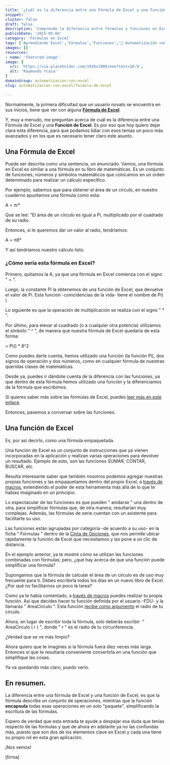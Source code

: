 ```yaml
---
title: '¿Cuál es la diferencia entre una Fórmula de Excel y una Función de Excel?'
snippet: ''
cluster: false
draft: false 
description: 'Comprende la diferencia entre fórmulas y funciones en Excel. Despeja tus dudas y mejora tus habilidades en hojas de cálculo.'
publishDate: '2015-05-04'
category: 'Fórmulas en Excel'
tags: ['Aprendiendo Excel','Fórmulas','Funciones','🤖 Automatización con Excel']
images: []
resources: 
- name: 'featured-image'
image: {
  src: 'https://via.placeholder.com/1920x1080/eee?text=16:9',
  alt: 'Raymundo Ycaza'
}
domainGroup: automatizacion-con-excel
slug: automatizacion-con-excel/formula-de-excel

---
```


Normalmente, la primera dificultad que un usuario novato se encuentra en sus inicios, tiene que ver con alguna **[Fórmula de Excel](http://raymundoycaza.com/que-es-una-formula-en-excel/)**.

Y, muy a menudo, me preguntan acerca de cuál es la diferencia entre una Fórmula de Excel y una **Función de Excel**. Es por eso que hoy quiero dejar clara esta diferencia, para que podamos lidiar con esos temas un poco más avanzados y en los que es necesario tener claro este asunto.

## Una Fórmula de Excel

Puede ser descrita como una sentencia, un enunciado. Vamos, una fórmula en Excel es similar a una fórmula en tu libro de matemáticas. Es un conjunto de funciones, números y símbolos matemáticos que colocamos en un orden determinado para realizar un cálculo específico.

Por ejemplo, sabemos que para obtener el área de un círculo, en nuestro cuaderno apuntamos una fórmula como esta:

A = πr²

Que se lee: "El área de un círculo es igual a Pi, multiplicado por el cuadrado de su radio.

Entonces, si le queremos dar un valor al radio, tendríamos:

A = π8²

Y así tendríamos nuestro cálculo listo.

### ¿Cómo sería esta fórmula en Excel?

Primero, quitamos la A, ya que una fórmula en Excel comienza con el signo " = ".

Luego, la constante Pi la obtenemos de una función de Excel, que devuelve el valor de Pi. Esta función -coincidencias de la vida- tiene el nombre de Pi( )

Lo siguiente es que la operación de multiplicación se realiza con el signo " \* ".

Por último, para elevar al cuadrado (o a cualquier otra potencia) utilizamos el símbolo " ^ ", de manera que nuestra fórmula de Excel quedaría de esta forma:

\= Pi() \* 8^2

Como puedes darte cuenta, hemos utilizado una función (la función Pi), dos signos de operación y dos números, como en cualquier fórmula de nuestras queridas clases de matemáticas.

Desde ya, puedes ir dándote cuenta de la diferencia con las funciones, ya que dentro de esta fórmula hemos utilizado una función y la diferenciamos de la fórmula que escribimos.

Si quieres saber más sobre las fórmulas de Excel, puedes [leer más en este enlace](http://raymundoycaza.com/que-es-una-formula-en-excel/).

Entonces, pasemos a conversar sobre las funciones.

## Una función de Excel

Es, por así decirlo, como una fórmula empaquetada.

Una función de Excel es un conjunto de instrucciones que ya vienen incorporadas en la aplicación y realizan varias operaciones para devolver un resultado. Ejemplo de esto, son las funciones SUMAR, CONTAR, BUSCAR, etc.

Resulta interesante saber que también nosotros podemos agregar nuestras propias funciones y las empaquetamos dentro del propio Excel, a [través de macros](http://raymundoycaza.com/escribe-tu-primera-macro-en-excel/), extendiendo el poder de esta herramienta más allá de lo que te habías imaginado en un principio.

Lo espectacular de las funciones es que pueden " anidarse " una dentro de otra, para simplificar fórmulas que, de otra manera, resultarían muy complejas. Además, las fórmulas de serie cuentan con un asistente para facilitarte su uso.

Las funciones están agrupadas por categoría -de acuerdo a su uso- en la ficha " Fórmulas " dentro de la [Cinta de Opciones](http://raymundoycaza.com/la-cinta-de-opciones-de-excel-2010/), que nos permite ubicar rápidamente la función de Excel que necesitamos y las pone a un clic de distancia.

En el ejemplo anterior, ya te mostré cómo se utilizan las funciones combinadas con fórmulas; pero, ¿qué hay acerca de que una función puede simplificar una fórmula?

Supongamos que la fórmula de calcular el área de un círculo es de uso muy frecuente para ti. Debes escribirla todos los días en un nuevo libro de Excel. ¿Por qué no facilitarnos un poco la tarea?

Como ya te había comentado, a [través de macros](http://raymundoycaza.com/escribe-tu-primera-macro-en-excel/) puedes realizar tu propia función. Así que decides hacer tu función definida por el usuario -FDU- y la llamarás " AreaCirculo ". Esta función [recibe como argumento](http://raymundoycaza.com/que-son-los-argumentos-en-excel/) el radio de tu círculo.

Ahora, en lugar de escribir toda la fórmula, solo deberás escribir  " AreaCirculo ( r ) ", donde " r " es el radio de tu circunferencia.

¿Verdad que se ve más limpio?

Ahora quiero que te imagines si la fórmula fuera diez veces más larga. Entonces sí que te resultaría conveniente convertirla en una función que simplifique las cosas.

Ya va quedando más claro, puedo verlo.

## En resumen.

La diferencia entre una fórmula de Excel y una función de Excel, es que la fórmula describe un conjunto de operaciones, mientras que la función **encapsula** todas esas operaciones en un solo "paquete", simplificando la escritura de las fórmulas.

Espero de verdad que esta entrada te ayude a despejar esa duda que tenías respecto de las fórmulas y que de ahora en adelante ya no las confundas más, puesto que son dos de los elementos clave en Excel y cada una tiene su propio rol en esta gran aplicación.

¡Nos vemos!

\[firma\]
